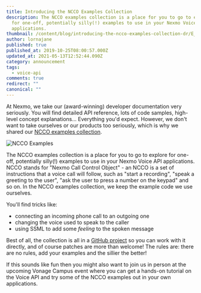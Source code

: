 ```yaml
---
title: Introducing the NCCO Examples Collection
description: The NCCO examples collection is a place for you to go to explore
  for one-off, potentially silly(!) examples to use in your Nexmo Voice API
  applications.
thumbnail: /content/blog/introducing-the-ncco-examples-collection-dr/E_NCCO-Examples_1200x600.png
author: lornajane
published: true
published_at: 2019-10-25T08:00:57.000Z
updated_at: 2021-05-13T12:52:44.090Z
category: announcement
tags:
  - voice-api
comments: true
redirect: ""
canonical: ""
---
```

At Nexmo, we take our (award-winning) developer documentation very seriously. You will find detailed API reference, lots of code samples, high-level concept explanations... Everything you'd expect. However, we don't want to take ourselves or our products too seriously, which is why we shared our [NCCO examples collection](https://nexmo-community.github.io/ncco-examples/).

![NCCO Examples](https://www.nexmo.com/wp-content/uploads/2019/10/ncco-examples.png "NCCO Examples")

The NCCO examples collection is a place for you to go to explore for one-off, potentially silly(!) examples to use in your Nexmo Voice API applications. NCCO stands for "Nexmo Call Control Object" - an NCCO is a set of instructions that a voice call will follow, such as "start a recording", "speak a greeting to the user", "ask the user to press a number on the keypad" and so on. In the NCCO examples collection, we keep the example code we use ourselves.

You'll find tricks like:

* connecting an incoming phone call to an outgoing one
* changing the voice used to speak to the caller
* using SSML to add some *feeling* to the spoken message

Best of all, the collection is all in a [GitHub project](https://github.com/nexmo-community/ncco-examples) so you can work with it directly, and of course patches are more than welcome! The rules are: there are no rules, add your examples and the sillier the better!

If this sounds like fun then you might also want to join us in person at the upcoming Vonage Campus event where you can get a hands-on tutorial on the Voice API and try some of the NCCO examples out in your own applications.